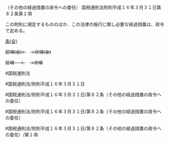 （その他の経過措置の政令への委任）
国税通則法附則平成１６年３月３１日第８２条第１項

この附則に規定するもののほか、この法律の施行に関し必要な経過措置は、政令で定める。

[条(全)](国税通則法＿＿＿＿附則平成１６年３月３１日第８２条_.md)

~~前項(全)←~~　~~→次項(全)~~

~~前項 　 ←~~　~~→次項~~



#国税通則法

#国税通則法/附則平成１６年３月３１日

#国税通則法/附則平成１６年３月３１日/第８２条（その他の経過措置の政令への委任）

#国税通則法/附則平成１６年３月３１日/第８２条（その他の経過措置の政令への委任）

#国税通則法/附則平成１６年３月３１日/第８２条（その他の経過措置の政令への委任）/第１項

